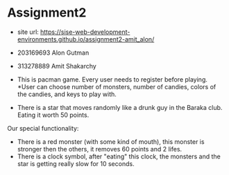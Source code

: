 # Assignment2
 
* site url: https://sise-web-development-environments.github.io/assignment2-amit_alon/
* 203169693 Alon Gutman
* 313278889 Amit Shakarchy

* This is pacman game. Every user needs to register before playing.
*User can choose number of monsters, number of candies, colors of the candies, and keys to play with.
* There is a star that moves randomly like a drunk guy in the Baraka club. Eating it worth 50 points.

Our special functionality:
* There is a red monster (with some kind of mouth), this monster is stronger then the others, it removes 60 points and 2 lifes.
* There is a clock symbol, after "eating" this clock, the monsters and the star is getting really slow for 10 seconds.
